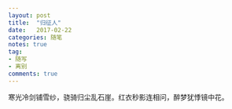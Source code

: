 ```yaml
---
layout: post
title:  "归征人"
date:   2017-02-22
categories: 随笔
notes: true
tag:
- 随写 
- 离别
comments: true
---
```


寒光冷剑铺雪纱，骁骑归尘乱石崖。红衣秒影连相问，醉梦犹悸镜中花。